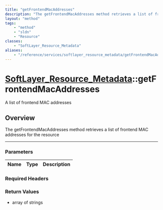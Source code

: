 ```yaml
---
title: "getFrontendMacAddresses"
description: "The getFrontendMacAddresses method retrieves a list of frontend MAC addresses for the resource"
layout: "method"
tags:
    - "method"
    - "sldn"
    - "Resource"
classes:
    - "SoftLayer_Resource_Metadata"
aliases:
    - "/reference/services/softlayer_resource_metadata/getFrontendMacAddresses"
---
```

# [SoftLayer_Resource_Metadata](/reference/services/SoftLayer_Resource_Metadata)::getFrontendMacAddresses

A list of frontend MAC addresses


## Overview 
The getFrontendMacAddresses method retrieves a list of frontend MAC addresses for the resource

-----

### Parameters 
|Name | Type | Description |
| --- | --- | --- |


### Required Headers


### Return Values
* array of strings




